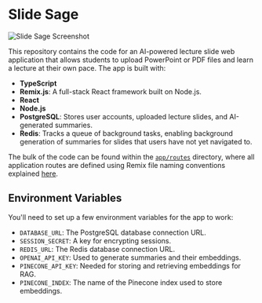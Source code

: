 # Slide Sage

![Slide Sage Screenshot](./public/demo.png)  

This repository contains the code for an AI-powered lecture slide web application that allows students to upload PowerPoint or PDF files and learn a lecture at their own pace. The app is built with:

- **TypeScript**
- **Remix.js**: A full-stack React framework built on Node.js.
- **React**
- **Node.js**
- **PostgreSQL**: Stores user accounts, uploaded lecture slides, and AI-generated summaries.
- **Redis**: Tracks a queue of background tasks, enabling background generation of summaries for slides that users have not yet navigated to.

The bulk of the code can be found within the [`app/routes`](./app/routes) directory, where all application routes are defined using Remix file naming conventions explained [here](https://remix.run/docs/en/main/file-conventions/routes).

## Environment Variables

You'll need to set up a few environment variables for the app to work:

- `DATABASE_URL`: The PostgreSQL database connection URL.  
- `SESSION_SECRET`: A key for encrypting sessions.  
- `REDIS_URL`: The Redis database connection URL.  
- `OPENAI_API_KEY`: Used to generate summaries and their embeddings. 
- `PINECONE_API_KEY`: Needed for storing and retrieving embeddings for RAG.
- `PINECONE_INDEX`: The name of the Pinecone index used to store embeddings.  
